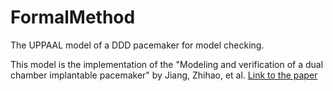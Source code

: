 # FormalMethod
The UPPAAL model of a DDD pacemaker for model checking.

This model is the implementation of the "Modeling and verification of a dual chamber implantable pacemaker" by Jiang, Zhihao, et al. [Link to the paper](https://link.springer.com/chapter/10.1007/978-3-642-28756-5_14)



